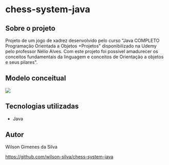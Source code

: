 # chess-system-java

## Sobre o projeto
Projeto de um jogo de xadrez desenvolvido pelo curso "Java COMPLETO Programação Orientada a Objetos +Projetos" disponibilizado na Udemy pelo professor Nélio Alves.
Com este projeto foi possível amadurecer os conceitos fundamentais da linguagem e conceitos de Orientação a objetos e seus pilares".


## Modelo conceitual
<div align-"center">
<img src="https://user-images.githubusercontent.com/69122603/134593510-0dbef9ea-d37c-44aa-98c7-099deb0f1f87.png"/>
</div>

## Tecnologias utilizadas
- Java

## Autor

Wilson Gimenes da Silva

https://github.com/wilson-silva/chess-system-java
